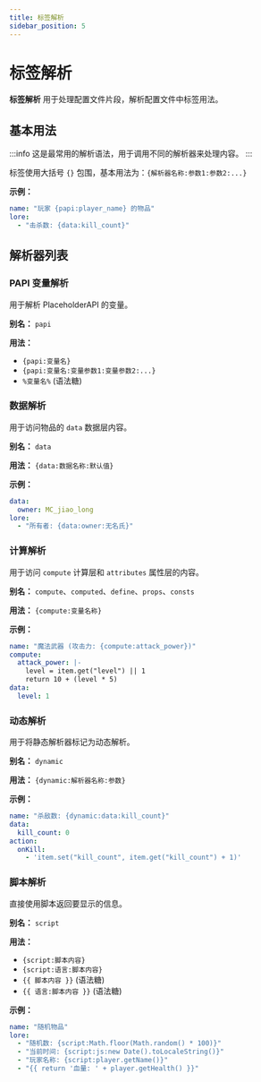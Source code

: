 ```yaml
---
title: 标签解析
sidebar_position: 5
---
```


# 标签解析

**标签解析** 用于处理配置文件片段，解析配置文件中标签用法。

## 基本用法

:::info
这是最常用的解析语法，用于调用不同的解析器来处理内容。
:::

标签使用大括号 `{}` 包围，基本用法为：`{解析器名称:参数1:参数2:...}`

**示例：**
```yaml
name: "玩家 {papi:player_name} 的物品"
lore:
  - "击杀数: {data:kill_count}"
```

## 解析器列表

### PAPI 变量解析

用于解析 PlaceholderAPI 的变量。

**别名：** `papi`

**用法：**
- `{papi:变量名}`
- `{papi:变量名:变量参数1:变量参数2:...}`
- `%变量名%` (语法糖)

### 数据解析

用于访问物品的 `data` 数据层内容。

**别名：** `data`

**用法：** `{data:数据名称:默认值}`

**示例：**
```yaml
data:
  owner: MC_jiao_long
lore:
  - "所有者: {data:owner:无名氏}"
```

### 计算解析

用于访问 `compute` 计算层和 `attributes` 属性层的内容。

**别名：** `compute`、`computed`、`define`、`props`、`consts`

**用法：** `{compute:变量名称}`

**示例：**
```yaml
name: "魔法武器 (攻击力: {compute:attack_power})"
compute:
  attack_power: |-
    level = item.get("level") || 1
    return 10 + (level * 5)
data:
  level: 1
```

### 动态解析

用于将静态解析器标记为动态解析。

**别名：** `dynamic`

**用法：** `{dynamic:解析器名称:参数}`

**示例：**
```yaml
name: "杀敌数: {dynamic:data:kill_count}"
data:
  kill_count: 0
action:
  onKill:
    - 'item.set("kill_count", item.get("kill_count") + 1)'
```

### 脚本解析

直接使用脚本返回要显示的信息。

**别名：** `script`

**用法：** 
- `{script:脚本内容}`
- `{script:语言:脚本内容}`
- `{{ 脚本内容 }}` (语法糖)
- `{{ 语言:脚本内容 }}` (语法糖)

**示例：**
```yaml
name: "随机物品"
lore:
  - "随机数: {script:Math.floor(Math.random() * 100)}"
  - "当前时间: {script:js:new Date().toLocaleString()}"
  - "玩家名称: {script:player.getName()}"
  - "{{ return '血量: ' + player.getHealth() }}"
```

